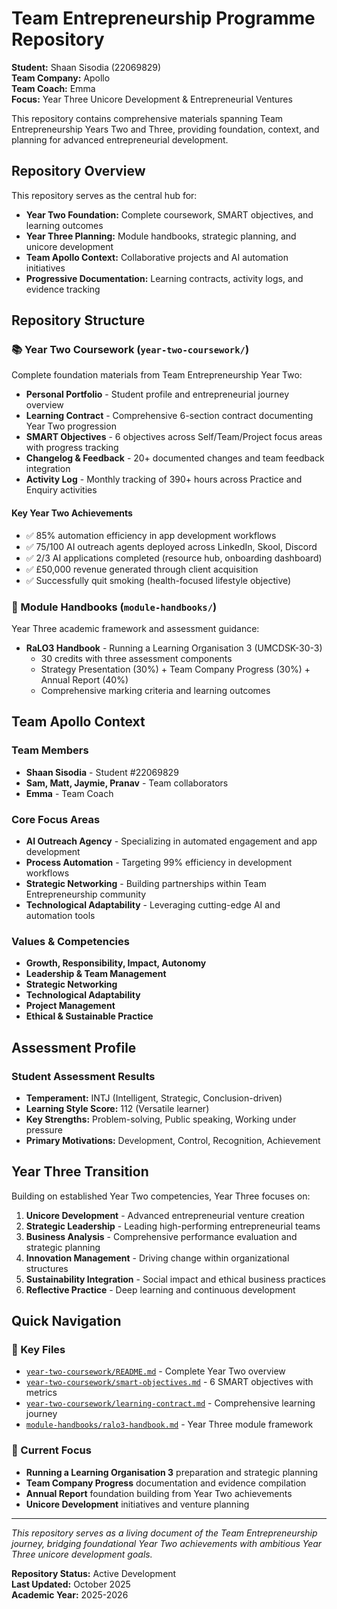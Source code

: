# Team Entrepreneurship Programme Repository

**Student:** Shaan Sisodia (22069829)  
**Team Company:** Apollo  
**Team Coach:** Emma  
**Focus:** Year Three Unicore Development & Entrepreneurial Ventures

This repository contains comprehensive materials spanning Team Entrepreneurship Years Two and Three, providing foundation, context, and planning for advanced entrepreneurial development.

## Repository Overview

This repository serves as the central hub for:
- **Year Two Foundation:** Complete coursework, SMART objectives, and learning outcomes
- **Year Three Planning:** Module handbooks, strategic planning, and unicore development
- **Team Apollo Context:** Collaborative projects and AI automation initiatives
- **Progressive Documentation:** Learning contracts, activity logs, and evidence tracking

## Repository Structure

### 📚 Year Two Coursework (`year-two-coursework/`)
Complete foundation materials from Team Entrepreneurship Year Two:

- **Personal Portfolio** - Student profile and entrepreneurial journey overview
- **Learning Contract** - Comprehensive 6-section contract documenting Year Two progression
- **SMART Objectives** - 6 objectives across Self/Team/Project focus areas with progress tracking
- **Changelog & Feedback** - 20+ documented changes and team feedback integration
- **Activity Log** - Monthly tracking of 390+ hours across Practice and Enquiry activities

#### Key Year Two Achievements
- ✅ 85% automation efficiency in app development workflows
- ✅ 75/100 AI outreach agents deployed across LinkedIn, Skool, Discord
- ✅ 2/3 AI applications completed (resource hub, onboarding dashboard)
- ✅ £50,000 revenue generated through client acquisition
- ✅ Successfully quit smoking (health-focused lifestyle objective)

### 📖 Module Handbooks (`module-handbooks/`)
Year Three academic framework and assessment guidance:

- **RaLO3 Handbook** - Running a Learning Organisation 3 (UMCDSK-30-3)
  - 30 credits with three assessment components
  - Strategy Presentation (30%) + Team Company Progress (30%) + Annual Report (40%)
  - Comprehensive marking criteria and learning outcomes

## Team Apollo Context

### Team Members
- **Shaan Sisodia** - Student #22069829
- **Sam, Matt, Jaymie, Pranav** - Team collaborators
- **Emma** - Team Coach

### Core Focus Areas
- **AI Outreach Agency** - Specializing in automated engagement and app development
- **Process Automation** - Targeting 99% efficiency in development workflows
- **Strategic Networking** - Building partnerships within Team Entrepreneurship community
- **Technological Adaptability** - Leveraging cutting-edge AI and automation tools

### Values & Competencies
- **Growth, Responsibility, Impact, Autonomy**
- **Leadership & Team Management**
- **Strategic Networking**
- **Technological Adaptability**
- **Project Management**
- **Ethical & Sustainable Practice**

## Assessment Profile

### Student Assessment Results
- **Temperament:** INTJ (Intelligent, Strategic, Conclusion-driven)
- **Learning Style Score:** 112 (Versatile learner)
- **Key Strengths:** Problem-solving, Public speaking, Working under pressure
- **Primary Motivations:** Development, Control, Recognition, Achievement

## Year Three Transition

Building on established Year Two competencies, Year Three focuses on:

1. **Unicore Development** - Advanced entrepreneurial venture creation
2. **Strategic Leadership** - Leading high-performing entrepreneurial teams
3. **Business Analysis** - Comprehensive performance evaluation and strategic planning
4. **Innovation Management** - Driving change within organizational structures
5. **Sustainability Integration** - Social impact and ethical business practices
6. **Reflective Practice** - Deep learning and continuous development

## Quick Navigation

### 📁 Key Files
- [`year-two-coursework/README.md`](year-two-coursework/README.md) - Complete Year Two overview
- [`year-two-coursework/smart-objectives.md`](year-two-coursework/smart-objectives.md) - 6 SMART objectives with metrics
- [`year-two-coursework/learning-contract.md`](year-two-coursework/learning-contract.md) - Comprehensive learning journey
- [`module-handbooks/ralo3-handbook.md`](module-handbooks/ralo3-handbook.md) - Year Three module framework

### 🎯 Current Focus
- **Running a Learning Organisation 3** preparation and strategic planning
- **Team Company Progress** documentation and evidence compilation
- **Annual Report** foundation building from Year Two achievements
- **Unicore Development** initiatives and venture planning

---

*This repository serves as a living document of the Team Entrepreneurship journey, bridging foundational Year Two achievements with ambitious Year Three unicore development goals.*

**Repository Status:** Active Development  
**Last Updated:** October 2025  
**Academic Year:** 2025-2026
